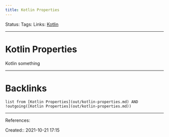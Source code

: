 ```yaml
---
title: Kotlin Properties
---
```

Status: 
Tags: 
Links: [Kotlin](None)
___
# Kotlin Properties
Kotlin something
___
# Backlinks
```dataview
list from [Kotlin Properties](out/kotlin-properties.md) AND !outgoing([Kotlin Properties](out/kotlin-properties.md))
```
___
References:

Created:: 2021-10-21 17:15
